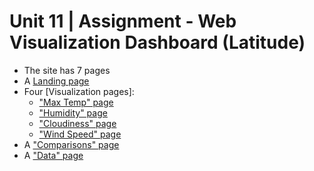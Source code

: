 # Unit 11 | Assignment - Web Visualization Dashboard (Latitude)

* The site has 7 pages
* A [Landing page](#index.html)
* Four [Visualization pages]:
  * ["Max Temp" page](#maxtemp.html)
  * ["Humidity" page](#humidity.html)
  * ["Cloudiness" page](#cloudiness.html)
  * ["Wind Speed" page](#windspeed.html)
* A ["Comparisons" page](#comparison.html)
* A ["Data" page](#data.html)

